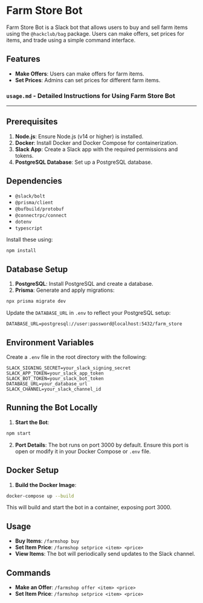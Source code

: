 # Farm Store Bot

Farm Store Bot is a Slack bot that allows users to buy and sell farm items using the `@hackclub/bag` package. Users can make offers, set prices for items, and trade using a simple command interface.

## Features

- **Make Offers**: Users can make offers for farm items.
- **Set Prices**: Admins can set prices for different farm items.

### `usage.md` - Detailed Instructions for Using Farm Store Bot

---

## Prerequisites

1. **Node.js**: Ensure Node.js (v14 or higher) is installed.
2. **Docker**: Install Docker and Docker Compose for containerization.
3. **Slack App**: Create a Slack app with the required permissions and tokens.
4. **PostgreSQL Database**: Set up a PostgreSQL database.

## Dependencies

- `@slack/bolt`
- `@prisma/client`
- `@bufbuild/protobuf`
- `@connectrpc/connect`
- `dotenv`
- `typescript`

Install these using:

```bash
npm install
```

## Database Setup

1. **PostgreSQL**: Install PostgreSQL and create a database.
2. **Prisma**: Generate and apply migrations:

```bash
npx prisma migrate dev
```

Update the `DATABASE_URL` in `.env` to reflect your PostgreSQL setup:

```env
DATABASE_URL=postgresql://user:password@localhost:5432/farm_store
```

## Environment Variables

Create a `.env` file in the root directory with the following:

```env
SLACK_SIGNING_SECRET=your_slack_signing_secret
SLACK_APP_TOKEN=your_slack_app_token
SLACK_BOT_TOKEN=your_slack_bot_token
DATABASE_URL=your_database_url
SLACK_CHANNEL=your_slack_channel_id
```

## Running the Bot Locally

1. **Start the Bot**:

```bash
npm start
```

2. **Port Details**: The bot runs on port 3000 by default. Ensure this port is open or modify it in your Docker Compose or `.env` file.

## Docker Setup

1. **Build the Docker Image**:

```bash
docker-compose up --build
```

This will build and start the bot in a container, exposing port 3000.

## Usage

- **Buy Items**: `/farmshop buy`
- **Set Item Price**: `/farmshop setprice <item> <price>`
- **View Items**: The bot will periodically send updates to the Slack channel.

## Commands

- **Make an Offer**: `/farmshop offer <item> <price>`
- **Set Item Price**: `/farmshop setprice <item> <price>`

